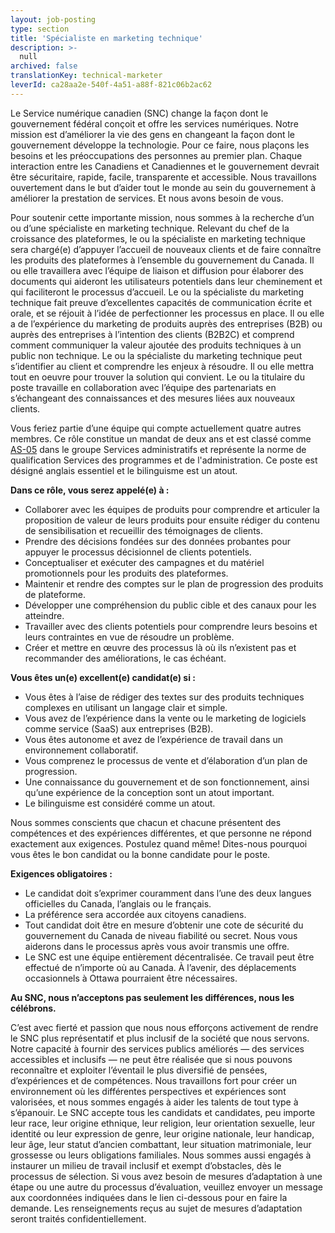 ```yaml
---
layout: job-posting
type: section
title: 'Spécialiste en marketing technique'
description: >-
  null
archived: false
translationKey: technical-marketer
leverId: ca28aa2e-540f-4a51-a88f-821c06b2ac62
---
```


Le Service numérique canadien (SNC) change la façon dont le gouvernement fédéral conçoit et offre les services numériques. Notre mission est d’améliorer la vie des gens en changeant la façon dont le gouvernement développe la technologie. Pour ce faire, nous plaçons les besoins et les préoccupations des personnes au premier plan. Chaque interaction entre les Canadiens et Canadiennes et le gouvernement devrait être sécuritaire, rapide, facile, transparente et accessible. Nous travaillons ouvertement dans le but d’aider tout le monde au sein du gouvernement à améliorer la prestation de services. Et nous avons besoin de vous.

Pour soutenir cette importante mission, nous sommes à la recherche d’un ou d’une spécialiste en marketing technique. Relevant du chef de la croissance des plateformes, le ou la spécialiste en marketing technique sera chargé(e) d’appuyer l’accueil de nouveaux clients et de faire connaître les produits des plateformes à l’ensemble du gouvernement du Canada. Il ou elle travaillera avec l’équipe de liaison et diffusion pour élaborer des documents qui aideront les utilisateurs potentiels dans leur cheminement et qui faciliteront le processus d’accueil. Le ou la spécialiste du marketing technique fait preuve d’excellentes capacités de communication écrite et orale, et se réjouit à l’idée de perfectionner les processus en place. Il ou elle a de l’expérience du marketing de produits auprès des entreprises (B2B) ou auprès des entreprises à l’intention des clients (B2B2C) et comprend comment communiquer la valeur ajoutée des produits techniques à un public non technique. Le ou la spécialiste du marketing technique peut s’identifier au client et comprendre les enjeux à résoudre. Il ou elle mettra tout en oeuvre pour trouver la solution qui convient. Le ou la titulaire du poste travaille en collaboration avec l’équipe des partenariats en s’échangeant des connaissances et des mesures liées aux nouveaux clients. 

Vous feriez partie d’une équipe qui compte actuellement quatre autres membres. Ce rôle constitue un mandat de deux ans et est classé comme [AS-05](https://www.tbs-sct.gc.ca/agreements-conventions/view-visualiser-fra.aspx?id=15#tocxx327742) dans le groupe Services administratifs et représente la norme de qualification Services des programmes et de l'administration. Ce poste est désigné anglais essentiel et le bilinguisme est un atout. 


**Dans ce rôle, vous serez appelé(e) à :** 
- Collaborer avec les équipes de produits pour comprendre et articuler la proposition de valeur de leurs produits pour ensuite rédiger du contenu de sensibilisation et recueillir des témoignages de clients. 
- Prendre des décisions fondées sur des données probantes pour appuyer le processus décisionnel de clients potentiels.
- Conceptualiser et exécuter des campagnes et du matériel promotionnels pour les produits des plateformes.
- Maintenir et rendre des comptes sur le plan de progression des produits de plateforme.
- Développer une compréhension du public cible et des canaux pour les atteindre.
- Travailler avec des clients potentiels pour comprendre leurs besoins et leurs contraintes en vue de résoudre un problème. 
- Créer et mettre en œuvre des processus là où ils n’existent pas et recommander des améliorations, le cas échéant. 

**Vous êtes un(e) excellent(e) candidat(e) si :** 
- Vous êtes à l’aise de rédiger des textes sur des produits techniques complexes en utilisant un langage clair et simple. 
- Vous avez de l’expérience dans la vente ou le marketing de logiciels comme service (SaaS) aux entreprises (B2B).
- Vous êtes autonome et avez de l’expérience de travail dans un environnement collaboratif.
- Vous comprenez le processus de vente et d’élaboration d’un plan de progression.
- Une connaissance du gouvernement et de son fonctionnement, ainsi qu’une expérience de la conception sont un atout important.
-  Le bilinguisme est considéré comme un atout.



Nous sommes conscients que chacun et chacune présentent des compétences et des expériences différentes, et que personne ne répond exactement aux exigences. Postulez quand même! Dites-nous pourquoi vous êtes le bon candidat ou la bonne candidate pour le poste.


**Exigences obligatoires :**
- Le candidat doit s’exprimer couramment dans l’une des deux langues officielles du Canada, l’anglais ou le français.
- La préférence sera accordée aux citoyens canadiens.
- Tout candidat doit être en mesure d’obtenir une cote de sécurité du gouvernement du Canada de niveau fiabilité ou secret. Nous vous aiderons dans le processus après vous avoir transmis une offre.
- Le SNC est une équipe entièrement décentralisée. Ce travail peut être effectué de n’importe où au Canada. À l’avenir, des déplacements occasionnels à Ottawa pourraient être nécessaires.


**Au SNC, nous n’acceptons pas seulement les différences, nous les célébrons.**

C’est avec fierté et passion que nous nous efforçons activement de rendre le SNC plus représentatif et plus inclusif de la société que nous servons. Notre capacité à fournir des services publics améliorés — des services accessibles et inclusifs — ne peut être réalisée que si nous pouvons reconnaître et exploiter l’éventail le plus diversifié de pensées, d’expériences et de compétences. Nous travaillons fort pour créer un environnement où les différentes perspectives et expériences sont valorisées, et nous sommes engagés à aider les talents de tout type à s’épanouir.
Le SNC accepte tous les candidats et candidates, peu importe leur race, leur origine ethnique, leur religion, leur orientation sexuelle, leur identité ou leur expression de genre, leur origine nationale, leur handicap, leur âge, leur statut d’ancien combattant, leur situation matrimoniale, leur grossesse ou leurs obligations familiales. Nous sommes aussi engagés à instaurer un milieu de travail inclusif et exempt d’obstacles, dès le processus de sélection. Si vous avez besoin de mesures d’adaptation à une étape ou une autre du processus d’évaluation, veuillez envoyer un message aux coordonnées indiquées dans le lien ci-dessous pour en faire la demande. Les renseignements reçus au sujet de mesures d’adaptation seront traités confidentiellement.


